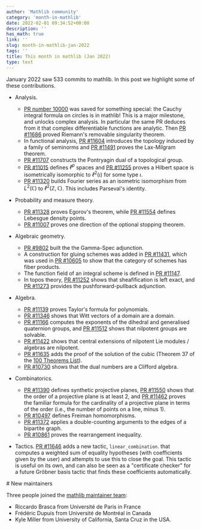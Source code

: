 ```yaml
---
author: 'Mathlib community'
category: 'month-in-mathlib'
date: 2022-02-01 09:34:52+00:00
description: ''
has_math: true
link: ''
slug: month-in-mathlib-jan-2022
tags: ''
title: This month in mathlib (Jan 2022)
type: text
---
```


January 2022 saw 533 commits to mathlib.
In this post we highlight some of these contributions.

<!-- TEASER_END -->

* Analysis. 
     - [PR number 10000](https://github.com/leanprover-community/mathlib/pull/10000) was saved for something special: the Cauchy integral formula on circles is in mathlib! This is a major milestone, and unlocks complex analysis. In particular the same PR deduces from it that complex differentiable functions are analytic. Then [PR #11686](https://github.com/leanprover-community/mathlib/pull/11686) proved Riemann's removable singularity theorem.
     - In functional analysis, [PR #11604](https://github.com/leanprover-community/mathlib/pull/11604) introduces the topology induced by a family of seminorms and [PR #11491](https://github.com/leanprover-community/mathlib/pull/11491) proves the Lax-Milgram theorem.
     - [PR #11707](https://github.com/leanprover-community/mathlib/pull/11707) constructs the Pontryagin dual of a topological group.
     - [PR #11015](https://github.com/leanprover-community/mathlib/pull/11015) defines $ℓ^p$ spaces and [PR #11255](https://github.com/leanprover-community/mathlib/pull/11255) proves a Hilbert space is isometrically isomorphic to $ℓ^2(ι)$ for some type $ι$.
     - [PR #11320](https://github.com/leanprover-community/mathlib/pull/11320) builds Fourier series as an isometric isomorphism from $L^2(ℂ)$ to $ℓ^2(ℤ, ℂ)$. This includes Parseval's identity.

* Probability and measure theory. 
     - [PR #11328](https://github.com/leanprover-community/mathlib/pull/11328) proves Egorov's theorem,
       while [PR #11554](https://github.com/leanprover-community/mathlib/pull/11554) defines Lebesgue density points.
     - [PR #11007](https://github.com/leanprover-community/mathlib/pull/11007) proves one direction of the optional stopping theorem.
  

* Algebraic geometry. 
     - [PR #9802](https://github.com/leanprover-community/mathlib/pull/9802) built the the Gamma-Spec adjunction.
     - A construction for gluing schemes was added in [PR #11431](https://github.com/leanprover-community/mathlib/pull/11431), which was used in [PR #10605](https://github.com/leanprover-community/mathlib/pull/10605) to show that the category of schemes has fiber products.
     - The function field of an integral scheme is defined in [PR #11147](https://github.com/leanprover-community/mathlib/pull/11147).
     - In topos theory, [PR #11252](https://github.com/leanprover-community/mathlib/pull/11252) shows that sheafification is left exact, and [PR #11273](https://github.com/leanprover-community/mathlib/pull/11273) provides the pushforward-pullback adjunction.


* Algebra. 
     - [PR #11139](https://github.com/leanprover-community/mathlib/pull/11139) proves Taylor's formula for polynomials.
     - [PR #11346](https://github.com/leanprover-community/mathlib/pull/11346) shows that Witt vectors of a domain are a domain.
     - [PR #11166](https://github.com/leanprover-community/mathlib/pull/11166) computes the exponents of the dihedral and generalised quaternion groups, and [PR #11512](https://github.com/leanprover-community/mathlib/pull/11512) shows that nilpotent groups are solvable.
     - [PR #11422](https://github.com/leanprover-community/mathlib/pull/11422) shows that central extensions of nilpotent Lie modules / algebras are nilpotent.
     - [PR #11635](https://github.com/leanprover-community/mathlib/pull/11635) adds the proof of the solution of the cubic (Theorem 37 of the [100 Theorems List](https://www.cs.ru.nl/~freek/100/)).
     - [PR #10730](https://github.com/leanprover-community/mathlib/pull/10730) shows that the dual numbers are a Clifford algebra.



* Combinatorics. 
     - [PR #11390](https://github.com/leanprover-community/mathlib/pull/11390) defines synthetic projective planes, [PR #11550](https://github.com/leanprover-community/mathlib/pull/11550) shows that the order of a projective plane is at least 2, and [PR #11462](https://github.com/leanprover-community/mathlib/pull/11462) proves the familiar formula for the cardinality of a projective plane in terms of the order (i.e., the number of points on a line, minus 1).
     - [PR #10497](https://github.com/leanprover-community/mathlib/pull/10497) defines Freiman homomorphisms.
     - [PR #11372](https://github.com/leanprover-community/mathlib/pull/11372) applies a double-counting arguments to the edges of a bipartite graph.
     - [PR #10861](https://github.com/leanprover-community/mathlib/pull/10861) proves the rearrangement inequality.


* Tactics. [PR #11646](https://github.com/leanprover-community/mathlib/pull/11646) adds a new tactic, `linear_combination`.
  that computes a weighted sum of equality hypotheses (with coefficients given by the user) and attempts to use this to close the goal. 
  This tactic is useful on its own, and can also be seen as a "certificate checker" for a future Gröbner basis tactic that finds these coefficients automatically.


# New maintainers

Three people joined the [mathlib maintainer team](https://leanprover-community.github.io/meet.html#maintainers):

* Riccardo Brasca from Université de Paris in France
* Frédéric Dupuis from Université de Montréal in Canada
* Kyle Miller from University of California, Santa Cruz in the USA.

